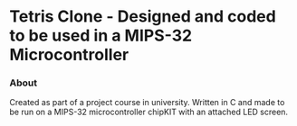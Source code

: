 # Tetris Clone - Designed and coded to be used in a MIPS-32 Microcontroller

### About
Created as part of a project course in university. 
Written in C and made to be run on a MIPS-32 microcontroller chipKIT with an attached LED screen.

